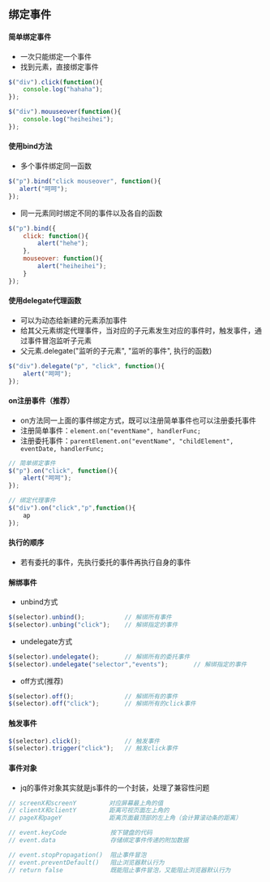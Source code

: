## 绑定事件
#### 简单绑定事件
- 一次只能绑定一个事件
- 找到元素，直接绑定事件
```js
$("div").click(function(){
    console.log("hahaha");
});

$("div").mouuseover(function(){
    console.log("heiheihei");
});
```

#### 使用bind方法
- 多个事件绑定同一函数
```js
$("p").bind("click mouseover", function(){
   alert("呵呵"); 
});
```

- 同一元素同时绑定不同的事件以及各自的函数
```js
$("p").bind({
    click: function(){
        alert("hehe");
    },
    mouseover: function(){
        alert("heiheihei");
    }
});
```

#### 使用delegate代理函数
- 可以为动态给新建的元素添加事件
- 给其父元素绑定代理事件，当对应的子元素发生对应的事件时，触发事件，通过事件冒泡监听子元素
- 父元素.delegate("监听的子元素", "监听的事件", 执行的函数)
```js
$("div").delegate("p", "click", function(){
    alert("呵呵");
});
```

#### on注册事件（推荐）
- on方法同一上面的事件绑定方式，既可以注册简单事件也可以注册委托事件
- 注册简单事件：`element.on("eventName", handlerFunc;`
- 注册委托事件：`parentElement.on("eventName", "childElement", eventDate, handlerFunc;`
```js
// 简单绑定事件
$("p").on("click", function(){
    alert("呵呵");
});

// 绑定代理事件
$("div").on("click","p",function(){
    ap
});
```

#### 执行的顺序
- 若有委托的事件，先执行委托的事件再执行自身的事件

#### 解绑事件
- unbind方式
```js
$(selector).unbind();           // 解绑所有事件
$(selector).unbing("click");    // 解绑指定的事件
```
- undelegate方式
```js
$(selector).undelegate();       // 解绑所有的委托事件
$(selector).undelegate("selector","events");       // 解绑指定的事件
```

- off方式(推荐)
```js
$(selector).off();              // 解绑所有的事件
$(selector).off("click");       // 解绑所有的click事件
```

#### 触发事件
```js
$(selector).click();            // 触发事件
$(selector).trigger("click");   // 触发click事件
```

#### 事件对象
- jq的事件对象其实就是js事件的一个封装，处理了兼容性问题
```js
// screenX和screenY         对应屏幕最上角的值
// clientX和clientY         距离可视页面左上角的
// pageX和pageY             距离页面最顶部的左上角（会计算滚动条的距离）

// event.keyCode            按下键盘的代码
// event.data               存储绑定事件传递的附加数据

// event.stopPropagation()  阻止事件冒泡
// event.preventDefault()   阻止浏览器默认行为
// return false             既能阻止事件冒泡，又能阻止浏览器默认行为
```